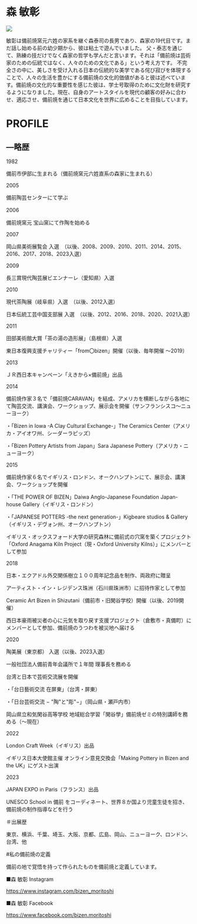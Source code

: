 # 森 敏彰

![](https://shop.gensoart.net/cdn/shop/collections/Toshiaki_Mori2048.png?v=1666918774&width=750)

敏彰は備前焼窯元六姓の家系を継ぐ森泰司の長男であり、森家の19代目です。まだ話し始める前の幼少期から、彼は粘土で遊んでいました。 父・泰志を通じて、熟練の技だけでなく森家の哲学も学んだと言います。それは「備前焼は芸術家のための伝統ではなく、人々のための文化である」という考え方です。 不完全さの中に、美しさを受け入れる日本の伝統的な美学である侘び寂びを体現することで、人々の生活を豊かにする備前焼の文化的価値があると彼は述べています。備前焼の文化的な重要性を感じた彼は、学士号取得のために文化財を研究するようになりました。現在、自身のアートスタイルを現代の顧客の好みに合わせ、適応させ、備前焼を通じて日本文化を世界に広めることを目指しています。

# PROFILE

## ―略歴

1982

備前市伊部に生まれる（備前焼窯元六姓直系の森家に生まれる）

2005

備前陶芸センターにて学ぶ

2006　

備前焼窯元 宝山窯にて作陶を始める

2007

岡山県美術展覧会 入選　（以後、2008、2009、2010、2011、2014、2015、2016、2017、2018、2023入選）

2009

長三賞現代陶芸展ビエンナーレ（愛知県）入選

2010

現代茶陶展（岐阜県）入選　（以後、2012入選）

日本伝統工芸中国支部展 入選　（以後、2012、2016、2018、2020、2021入選）

2011

田部美術館大賞「茶の湯の造形展」（島根県）入選

東日本復興支援チャリティー「from〇bizen」開催（以後、毎年開催 ～2019）

2013

ＪＲ西日本キャンペーン「えきから×備前焼」出品

2014

備前焼作家３名で「備前焼CARAVAN」を結成、アメリカを横断しながら各地にて陶芸交流、講演会、ワークショップ、展示会を開催（サンフランシスコ～ニューヨーク）

・「Bizen in Iowa -A Clay Cultural Exchange-」The Ceramics Center（アメリカ・アイオワ州、シーダーラピッズ）

・「Bizen Pottery Artists from Japan」Sara Japanese Pottery（アメリカ・ニューヨーク）

2015

備前焼作家６名でイギリス・ロンドン、オークハンプトンにて、展示会、講演会、ワークショップを開催

・「THE POWER OF BIZEN」Daiwa Anglo-Japanese Foundation Japan-house Gallery（イギリス・ロンドン）

・「JAPANESE POTTERS -the next generation-」Kigbeare studios & Gallery（イギリス・デヴォン州、オークハンプトン）

イギリス・オックスフォード大学の研究森林に備前式の穴窯を築くプロジェクト「Oxford Anagama Kiln Project（現・Oxford University Kilns）」にメンバーとして参加

2018

日本・エクアドル外交関係樹立１００周年記念品を制作、両政府に贈呈

アーティスト・イン・レジデンス珠洲（石川県珠洲市）に招待作家として参加

Ceramic Art Bizen in Shizutani（備前市・旧閑谷学校）開催（以後、2019開催）

西日本豪雨被災者の心に元気を取り戻す支援プロジェクト（倉敷市・真備町）にメンバーとして参加、備前焼のうつわを被災地へ届ける

2020

陶美展（東京都） 入選（以後、2023入選）

一般社団法人備前青年会議所で１年間 理事長を務める

台湾と日本で芸術交流展を開催

・「台日藝術交流 在屏東」（台湾・屏東）

・「日台芸術交流 − "陶"と"彫"−」（岡山県・瀬戸内市）

岡山県立和気閑谷高等学校 地域総合学習「閑谷學」備前焼ゼミの特別講師を務める（～現在）

2022

London Craft Week（イギリス）出品

イギリス日本大使館主催 オンライン意見交換会「Making Pottery in Bizen and the UK」にゲスト出演

2023

JAPAN EXPO in Paris（フランス）出品

UNESCO School in 備前 をコーディネート、世界８か国より児童生徒を招き、備前焼の制作指導などを行う

＃出展歴

東京、横浜、千葉、埼玉、大阪、京都、広島、岡山、ニューヨーク、ロンドン、台湾、他

#私の備前焼の定義

備前の地で覚悟を持って作られたものを備前焼と定義しています。

■森 敏彰 Instagram

https://www.instagram.com/bizen_moritoshi

■森 敏彰 Facebook

https://www.facebook.com/bizen.moritoshi

